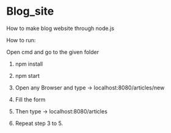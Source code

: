 # Blog_site
How to make blog  website through node.js


How to run:

Open cmd and go to the given folder

1. npm install

2. npm start

3. Open any Browser and type -> localhost:8080/articles/new 

4. Fill the form

5. Then type -> localhost:8080/articles

6. Repeat step 3 to 5.
